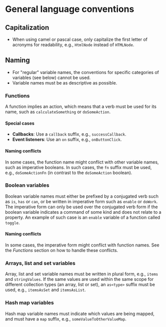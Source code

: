 # General language conventions

## Capitalization

- When using camel or pascal case, only capitalize the first letter of acronyms for readability, e.g., `HtmlNode` instead of `HTMLNode`.

## Naming

- For "regular" variable names, the conventions for specific categories of variables (see below) cannot be used.
- Variable names must be as descriptive as possible.

### Functions

A function implies an action, which means that a verb must be used for its name, such as `calculateSomething` or `doSomeAction`.

#### Special cases

- **Callbacks**: Use a `callback` suffix, e.g., `successCallback`.
- **Event listeners**: Use an `on` suffix, e.g., `onButtonClick`.

#### Naming conflicts

In some cases, the function name might conflict with other variable names, such as imperative booleans. In such cases, the `fn` suffix must be used, e.g., `doSomeActionFn` (in contrast to the `doSomeAction` boolean).

### Boolean variables

Boolean variable names must either be prefixed by a conjugated verb such as `is`, `has` or `can`, or be written in imperative form such as `enable` or `doWork`. The imperative form can only be used over the conjugated verb form if the boolean variable indicates a command of some kind and does not relate to a property. An example of such case is an `enable` variable of a function called `toggle`.

#### Naming conflicts

In some cases, the imperative form might conflict with function names. See the *Functions* section on how to handle these conflicts.

### Arrays, list and set variables

Array, list and set variable names must be written in plural form, e.g., `items` and `stringValues`. If the same values are used within the same scope for different collection types (an array, list or set), an `as<type>` suffix must be used, e.g., `itemsAsSet` and `itemsAsList`.

### Hash map variables

Hash map variable names must indicate which values are being mapped, and must have a `map` suffix, e.g., `someValueToOtherValueMap`.
